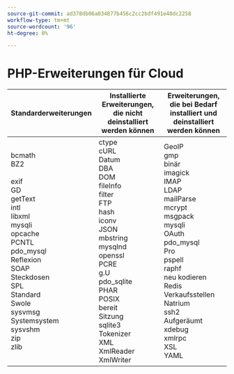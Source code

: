 ```yaml
---
source-git-commit: ad378db06a034877b456c2cc2bdf491e40dc2258
workflow-type: tm+mt
source-wordcount: '96'
ht-degree: 0%

---
```

# PHP-Erweiterungen für Cloud

<table style="table-layout:auto">
    <thead>
      <tr>
        <th>
            Standarderweiterungen
        </th>
        <th>
            Installierte Erweiterungen, die nicht deinstalliert werden können
        </th>
        <th>
            Erweiterungen, die bei Bedarf installiert und deinstalliert werden können
        </th>
      </tr>
    </thead>
    <tbody>
        <tr>
            <td>
                bcmath<br>
                BZ2<br>
                <br>
                exif<br>
                GD<br>
                getText<br>
                intl<br>
                libxml<br>
                mysqli<br>
                opcache<br>
                PCNTL<br>
                pdo_mysql<br>
                Reflexion<br>
                SOAP<br>
                Steckdosen<br>
                SPL <br>
                Standard<br>
                Swole<br>
                sysvmsg<br>
                Systemsystem<br>
                sysvshm<br>
                zip<br>
                zlib<br>
            </td>
            <td>
                ctype<br>
                cURL<br>
                Datum<br>
                DBA<br>
                DOM<br>
                fileInfo<br>
                filter<br>
                FTP<br>
                hash<br>
                iconv<br>
                JSON<br>
                mbstring<br>
                mysqlnd<br>
                openssl<br>
                PCRE<br>
                g.U<br>
                pdo_sqlite<br>
                PHAR<br>
                POSIX<br>
                bereit<br>
                Sitzung<br>
                sqlite3<br>
                Tokenizer<br>
                XML<br>
                XmlReader<br>
                XmlWriter<br>
            </td>
            <td>
                GeoIP<br>
                gmp<br>
                binär<br>
                imagick<br>
                IMAP<br>
                LDAP<br>
                mailParse<br>
                mcrypt<br>
                msgpack<br>
                mysqli<br>
                OAuth<br>
                pdo_mysql<br>
                Pro<br>
                pspell<br>
                raphf<br>
                neu kodieren<br>
                Redis<br>
                Verkaufsstellen<br>
                Natrium<br>
                ssh2<br>
                Aufgeräumt<br>
                xdebug<br>
                xmlrpc<br>
                XSL<br>
                YAML<br>
            </td>
        </tr>
    </tbody>
</table>
